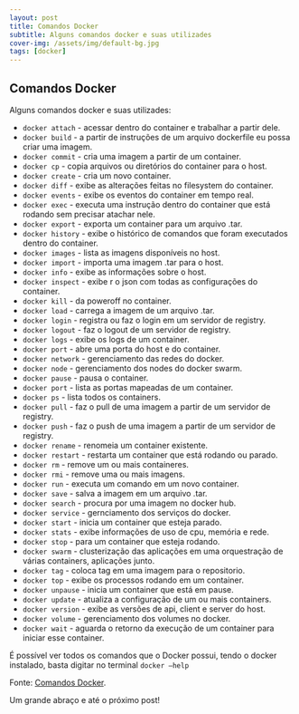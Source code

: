 ```yaml
---
layout: post
title: Comandos Docker
subtitle: Alguns comandos docker e suas utilizades
cover-img: /assets/img/default-bg.jpg
tags: [docker]
---
```


## Comandos Docker

Alguns comandos docker e suas utilizades:

* <code>docker attach</code> - acessar dentro do container e trabalhar a partir dele.
* <code>docker build</code> - a partir de instruções de um arquivo dockerfile eu possa criar uma imagem.
* <code>docker commit</code> - cria uma imagem a partir de um container.
* <code>docker cp</code> - copia arquivos ou diretórios do container para o host.
* <code>docker create</code> - cria um novo container.
* <code>docker diff</code> - exibe as alterações feitas no filesystem do container.
* <code>docker events</code> - exibe os eventos do container em tempo real.
* <code>docker exec</code> - executa uma instrução dentro do container que está rodando sem precisar atachar nele.
* <code>docker export</code> - exporta um container para um arquivo .tar.
* <code>docker history</code> - exibe o histórico de comandos que foram executados dentro do container.
* <code>docker images</code> - lista as imagens disponíveis no host.
* <code>docker import</code> - importa uma imagem .tar para o host.
* <code>docker info</code> - exibe as informações sobre o host.
* <code>docker inspect</code> - exibe r o json com todas as configurações do container.
* <code>docker kill</code> - da poweroff no container.
* <code>docker load</code> - carrega a imagem de um arquivo .tar.
* <code>docker login</code> - registra ou faz o login em um servidor de registry.
* <code>docker logout</code> - faz o logout de um servidor de registry.
* <code>docker logs</code> - exibe os logs de um container.
* <code>docker port</code> - abre uma porta do host e do container.
* <code>docker network</code> - gerenciamento das redes do docker.
* <code>docker node</code> - gerenciamento dos nodes do docker swarm.
* <code>docker pause</code> - pausa o container.
* <code>docker port</code> - lista as portas mapeadas de um container.
* <code>docker ps</code> - lista todos os containers.
* <code>docker pull</code> - faz o pull de uma imagem a partir de um servidor de registry.
* <code>docker push</code> - faz o push de uma imagem a partir de um servidor de registry.
* <code>docker rename</code> - renomeia um container existente.
* <code>docker restart</code> - restarta um container que está rodando ou parado.
* <code>docker rm</code> - remove um ou mais containeres.
* <code>docker rmi</code> - remove uma ou mais imagens.
* <code>docker run</code> - executa um comando em um novo container.
* <code>docker save</code> - salva a imagem em um arquivo .tar.
* <code>docker search</code> - procura por uma imagem no docker hub.
* <code>docker service</code> - gernciamento dos serviços do docker.
* <code>docker start</code> - inicia um container que esteja parado.
* <code>docker stats</code> - exibe informações de uso de cpu, memória e rede.
* <code>docker stop</code> - para um container que esteja rodando.
* <code>docker swarm</code> - clusterização das aplicações em uma orquestração de várias containers, aplicações junto.
* <code>docker tag</code> - coloca tag em uma imagem para o repositorio.
* <code>docker top</code> - exibe os processos rodando em um container.
* <code>docker unpause</code> - inicia um container que está em pause.
* <code>docker update</code> - atualiza a configuração de um ou mais containers.
* <code>docker version</code> - exibe as versões de api, client e server do host.
* <code>docker volume</code> - gerenciamento dos volumes no docker.
* <code>docker wait</code> - aguarda o retorno da execução de um container para iniciar esse container.

É possível ver todos os comandos que o Docker possui, tendo o docker instalado, basta digitar no terminal <code>docker –help</code>

Fonte:
<a href="https://gist.github.com/morvanabonin/862a973c330107540f28fab0f26181d8" target="\_blank">Comandos Docker</a>.

Um grande abraço e até o próximo post!
